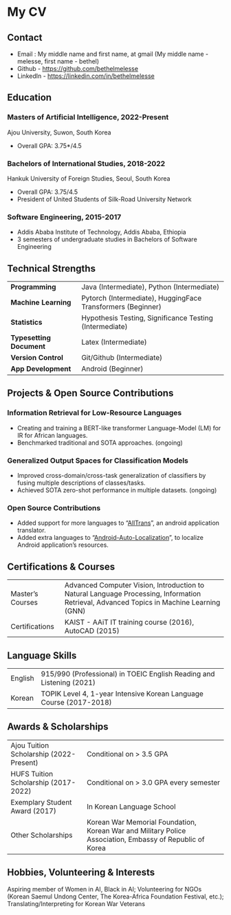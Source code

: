# My CV

## Contact
- Email : My middle name and first name, at gmail (My middle name - melesse, first name - bethel)
- Github - https://github.com/bethelmelesse
- LinkedIn - https://linkedin.com/in/bethelmelesse

##  Education

### Masters of Artificial Intelligence, 2022-Present 

Ajou University, Suwon, South Korea 

- Overall GPA: 3.75\*/4.5

### Bachelors of International Studies, 2018-2022

Hankuk University of Foreign Studies, Seoul, South Korea 
- Overall GPA: 3.75/4.5
- President of United Students of Silk-Road University Network

### Software Engineering, 2015-2017

- Addis Ababa Institute of Technology, Addis Ababa, Ethiopia 
- 3 semesters of undergraduate studies in Bachelors of Software Engineering

## Technical Strengths 

|   |                                                            |
| :----------------------- | :---------------------------------------------------------- |
| **Programming**          | Java (Intermediate), Python (Intermediate)                  |
| **Machine Learning**     | Pytorch (Intermediate), HuggingFace Transformers (Beginner) |
| **Statistics**           | Hypothesis Testing, Significance Testing (Intermediate)     |
| **Typesetting Document** | Latex (Intermediate)                                        |
| **Version Control**      | Git/Github (Intermediate)                                   |
| **App Development**      | Android (Beginner)                                          |

## Projects & Open Source Contributions 


### Information Retrieval for Low-Resource Languages

- Creating and training a BERT-like transformer Language-Model (LM) for IR
for African languages.
- Benchmarked traditional and SOTA approaches. (ongoing)

### Generalized Output Spaces for Classification Models

- Improved cross-domain/cross-task generalization of classifiers by fusing
multiple descriptions of classes/tasks.
- Achieved SOTA zero-shot performance in multiple datasets. (ongoing)

### Open Source Contributions
- Added support for more languages to
“[AllTrans](https://github.com/akhilkedia/AllTrans)”, an android
application translator.
- Added extra languages to
“[Android-Auto-Localization](https://github.com/akhilkedia/Android-Auto-Localization_Translate-Strings.XML)”,
to localize Android application’s resources.

## Certifications & Courses 

|                  |                                                                       |
| :--------------- | :-------------------------------------------------------------------- |
| Master’s Courses | Advanced Computer Vision, Introduction to Natural Language Processing, Information Retrieval, Advanced Topics in Machine Learning (GNN)      |
| Certifications   | KAIST - AAiT IT training course (2016), AutoCAD (2015)                |

## Language Skills 

|         |                                                                      |
| :------ | :------------------------------------------------------------------- |
| English | 915/990 (Professional) in TOEIC English Reading and Listening (2021) |
| Korean  | TOPIK Level 4, 1-year Intensive Korean Language Course (2017-2018)   |

## Awards & Scholarships 

|                                         |                                                         |
| :-------------------------------------- | :------------------------------------------------------ |
| Ajou Tuition Scholarship (2022-Present) | Conditional on > 3.5 GPA                            |
| HUFS Tuition Scholarship (2017-2022)    | Conditional on > 3.0 GPA every semester             |
| Exemplary Student Award (2017)          | In Korean Language School                               |
| Other Scholarships                      | Korean War Memorial Foundation, Korean War and Military Police Association, Embassy of Republic of Korea        |


## Hobbies, Volunteering & Interests 

Aspiring member of Women in AI, Black in AI; Volunteering for NGOs
(Korean Saemul Undong Center, The Korea-Africa Foundation Festival,
etc.); Translating/Interpreting for Korean War Veterans
